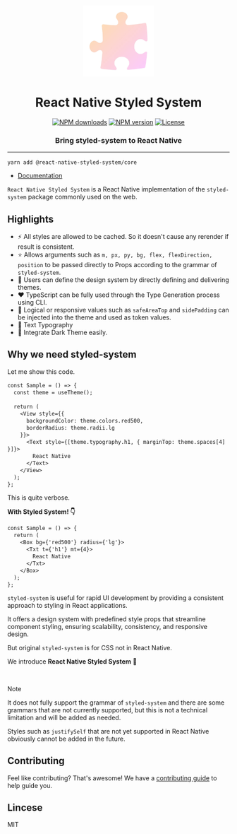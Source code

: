 <p align="center">
  <a href="https://mj-studio-library.github.io/react-native-naver-map/">
    <img width="160px" src="https://raw.githubusercontent.com/mym0404/image-archive/master/202404261501218.webp"><br/>
  </a>
  <h1 align="center">React Native Styled System</h1>
  <p align="center">
  <a href="https://www.npmjs.com/package/@react-native-styled-system/core"><img src="https://img.shields.io/npm/dm/@react-native-styled-system/core.svg?style=flat-square" alt="NPM downloads"></a>
  <a href="https://www.npmjs.com/package/@react-native-styled-system/core"><img src="https://img.shields.io/npm/v/@react-native-styled-system/core.svg?style=flat-square" alt="NPM version"></a>
  <a href="/LICENSE"><img src="https://img.shields.io/npm/l/@react-native-styled-system/core.svg?style=flat-square" alt="License"></a>
  <h3 align="center">Bring styled-system to React Native</h3>
  </p>
</p>

---

```
yarn add @react-native-styled-system/core
```

- [Documentation](https://mj-studio-library.github.io/react-native-styled-system/)

`React Native Styled System` is a React Native implementation
of the `styled-system` package commonly used on the web.

## Highlights

- ⚡️ All styles are allowed to be cached. So it doesn't cause any rerender if result is consistent.
- ⭐️ Allows arguments such as `m, px, py, bg, flex, flexDirection, position` to be passed directly to Props according to the grammar of `styled-system`.
- 🎨 Users can define the design system by directly defining and delivering themes.
- ❤️ TypeScript can be fully used through the Type Generation process using CLI.
- 🚀 Logical or responsive values such as `safeAreaTop` and `sidePadding` can be injected into the theme and used as token values.
- 💬 Text Typography
- 🎉 Integrate Dark Theme easily.

## Why we need styled-system

Let me show this code.

```tsx
const Sample = () => {
  const theme = useTheme();

  return (
    <View style={{
      backgroundColor: theme.colors.red500,
      borderRadius: theme.radii.lg
    }}>
      <Text style={[theme.typography.h1, { marginTop: theme.spaces[4] }]}>
        React Native
      </Text>
    </View>
  );
};
```

This is quite verbose.

**With Styled System! 👇**

```tsx
const Sample = () => {
  return (
    <Box bg={'red500'} radius={'lg'}>
      <Txt t={'h1'} mt={4}>
        React Native
      </Txt>
    </Box>
  );
};
```

`styled-system` is useful for rapid UI development by providing a consistent approach to styling in React applications.

It offers a design system with predefined style props that streamline component styling, ensuring scalability, consistency, and responsive design.

But original `styled-system` is for CSS not in React Native.

We introduce **React Native Styled System** 🎉

&nbsp;

> [!NOTE]
> It does not fully support the grammar of `styled-system` and there are some grammars that are not currently supported, but this is not a technical limitation and will be added as needed.
> 
> Styles such as `justifySelf` that are not yet supported in React Native obviously cannot be added in the future.

## Contributing

Feel like contributing? That's awesome! We have a
[contributing guide](./CONTRIBUTING.md) to help guide you.

## Lincese

MIT
